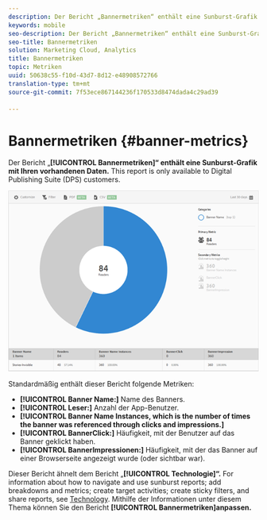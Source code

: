 ```yaml
---
description: Der Bericht „Bannermetriken“ enthält eine Sunburst-Grafik mit Ihren vorhandenen Daten. Dieser Bericht steht nur Kunden der Digital Publishing Suite (DPS) zur Verfügung.
keywords: mobile
seo-description: Der Bericht „Bannermetriken“ enthält eine Sunburst-Grafik mit Ihren vorhandenen Daten. This report is only available to Digital Publishing Suite (DPS) customers.
seo-title: Bannermetriken
solution: Marketing Cloud, Analytics
title: Bannermetriken
topic: Metriken
uuid: 50638c55-f10d-43d7-8d12-e48908572766
translation-type: tm+mt
source-git-commit: 7f53ece867144236f170533d8474dada4c29ad39

---
```



# Bannermetriken {#banner-metrics}

Der Bericht „**[!UICONTROL Bannermetriken]“ enthält eine Sunburst-Grafik mit Ihren vorhandenen Daten.** This report is only available to Digital Publishing Suite (DPS) customers.

![](assets/dps_banner_name.png)

Standardmäßig enthält dieser Bericht folgende Metriken:

* **[!UICONTROL Banner Name:]** Name des Banners.
* **[!UICONTROL Leser:]** Anzahl der App-Benutzer.
* **[!UICONTROL Banner Name Instances, which is the number of times the banner was referenced through clicks and impressions.]**
* **[!UICONTROL BannerClick:]** Häufigkeit, mit der Benutzer auf das Banner geklickt haben.
* **[!UICONTROL BannerImpressionen:]** Häufigkeit, mit der das Banner auf einer Browserseite angezeigt wurde (oder sichtbar war).

Dieser Bericht ähnelt dem Bericht „**[!UICONTROL Technologie]“.** For information about how to navigate and use sunburst reports; add breakdowns and metrics; create target activities; create sticky filters, and share reports, see [Technology](/help/using/usage/reports-technology.md). Mithilfe der Informationen unter diesem Thema können Sie den Bericht **[!UICONTROL Bannermetriken]anpassen.**
